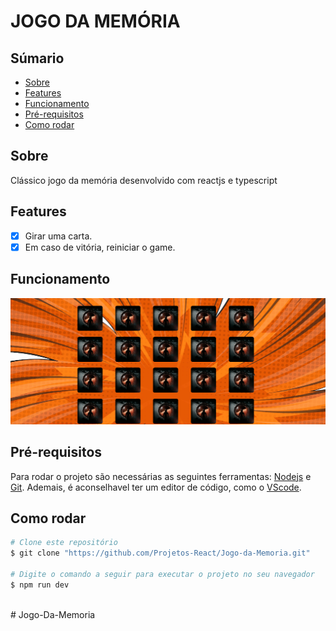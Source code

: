 # JOGO DA MEMÓRIA

## Súmario

<ul>
  <li><a href="#Sobre" >Sobre</a></li>
  <li><a href="#Features" >Features</a></li>
  <li><a href="#Funcionamento" >Funcionamento</a></li>
  <li><a href="#Pré-requisitos" >Pré-requisitos</a></li>
  <li><a href="#Como-rodar" >Como rodar</a></li>
</ul>

## Sobre

<p>Clássico jogo da memória desenvolvido com reactjs e typescript</p>

## Features

- [x] Girar uma carta.
- [x] Em caso de vitória, reiniciar o game.

## Funcionamento

<img src="src/assets/background_projeto.gif" alt="Gif do projeto Jogo da memória funcionando" />

## Pré-requisitos

<p>Para rodar o projeto são necessárias as seguintes ferramentas:
<a href="https://nodejs.org/en" target="blank" >Nodejs<a/> e <a href="https://git-scm.com/" target="blank">Git<a/>.
Ademais, é aconselhavel ter um editor de código, como o <a href="https://code.visualstudio.com/" alt="Link para o VScode target="blank">VScode</a>.</p>

## Como rodar
```bash
# Clone este repositório
$ git clone "https://github.com/Projetos-React/Jogo-da-Memoria.git"

# Digite o comando a seguir para executar o projeto no seu navegador
$ npm run dev



```
#   J o g o - D a - M e m o r i a 
 
 